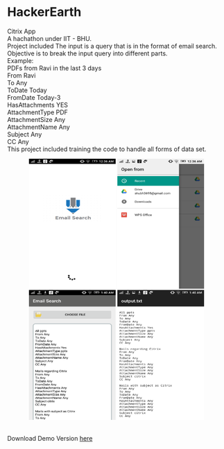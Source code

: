 # HackerEarth
 Citrix App <br>
 A hachathon under IIT - BHU. <br>
 Project included The input is a query that is in the format of email search. 
 Objective is to break the input query into different parts. <br>
 Example:<br>
 PDFs from Ravi in the last 3 days <br>
 From Ravi<br>
 To Any<br>
 ToDate Today<br>
 FromDate Today-3<br>
 HasAttachments YES<br>
 AttachmentType PDF<br>
 AttachmentSize Any<br>
 AttachmentName Any<br>
 Subject Any<br>
 CC Any<br>
 This project included training the code to handle all forms of data set.
 <p align = 'center'>
 <img  width = '200' height = '300' src = 'https://github.com/kushagrasaxenaknit/HackerEarth/blob/master/home.png' />
  <img width = '200' height = '300' src = 'https://github.com/kushagrasaxenaknit/HackerEarth/blob/master/pickfile.png'/>
  <img width = '200' height = '300' src = 'https://github.com/kushagrasaxenaknit/HackerEarth/blob/master/result.png' />
  <img width = '200' height = '300' src = 'https://github.com/kushagrasaxenaknit/HackerEarth/blob/master/savedresult.png' />

 </p><br>
Download Demo Version <a href = 'https://github.com/shubh3695/HackerEarth/blob/master/EmailSearchy.apk'>here </a>
